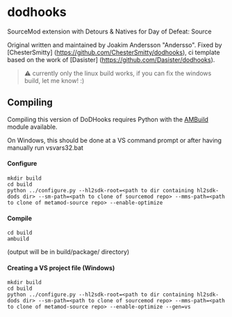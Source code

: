 # dodhooks
SourceMod extension with Detours &amp; Natives for Day of Defeat: Source

Original written and maintained by Joakim Andersson "Andersso". Fixed by [ChesterSmitty] (https://github.com/ChesterSmitty/dodhooks), ci template based on the work of [Dasister] (https://github.com/Dasister/dodhooks).

> :warning: currently only the linux build works, if you can fix the windows build, let me know! :)


## Compiling ##

Compiling this version of DoDHooks requires Python with the [AMBuild](https://github.com/alliedmodders/ambuild) module available.

On Windows, this should be done at a VS command prompt or after having manually run vsvars32.bat

#### Configure ####
```
mkdir build
cd build
python ../configure.py --hl2sdk-root=<path to dir containing hl2sdk-dods dir> --sm-path=<path to clone of sourcemod repo> --mms-path=<path to clone of metamod-source repo> --enable-optimize
```

#### Compile ####
```
cd build
ambuild
```

(output will be in build/package/ directory)

#### Creating a VS project file (Windows) ####
```
mkdir build
cd build
python ../configure.py --hl2sdk-root=<path to dir containing hl2sdk-dods dir> --sm-path=<path to clone of sourcemod repo> --mms-path=<path to clone of metamod-source repo> --enable-optimize --gen=vs
```
